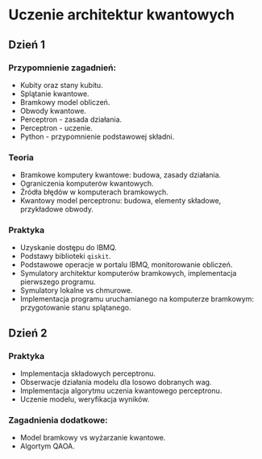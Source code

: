 <!-- LTeX: language=PL-pl -->

# Uczenie architektur kwantowych

## Dzień 1

### Przypomnienie zagadnień:
- Kubity oraz stany kubitu.
- Splątanie kwantowe.
- Bramkowy model obliczeń.
- Obwody kwantowe.
- Perceptron - zasada działania.
- Perceptron - uczenie.
- Python - przypomnienie podstawowej składni.

### Teoria
- Bramkowe komputery kwantowe: budowa, zasady działania.
- Ograniczenia komputerów kwantowych.
- Źródła błędów w komputerach bramkowych.
- Kwantowy model perceptronu: budowa, elementy składowe, przykładowe obwody.

### Praktyka
- Uzyskanie dostępu do IBMQ.
- Podstawy biblioteki `qiskit`.
- Podstawowe operacje w portalu IBMQ, monitorowanie obliczeń.
- Symulatory architektur komputerów bramkowych, implementacja pierwszego programu.
- Symulatory lokalne vs chmurowe.
- Implementacja programu uruchamianego na komputerze bramkowym: przygotowanie stanu splątanego.

## Dzień 2

### Praktyka
- Implementacja składowych perceptronu.
- Obserwacje działania modelu dla losowo dobranych wag.
- Implementacja algorytmu uczenia kwantowego perceptronu.
- Uczenie modelu, weryfikacja wyników.

### Zagadnienia dodatkowe:
- Model bramkowy vs wyżarzanie kwantowe.
- Algortym QAOA.